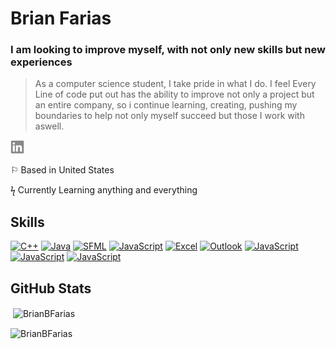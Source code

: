 # Brian Farias
### I am looking to improve myself, with not only new skills but new experiences

> As a computer science student, I take pride in what I do. I feel Every Line of code put out has the ability to improve not only a project but an entire company, so i continue learning, creating, pushing my boundaries to help not only myself succeed but those I work with  aswell.

<a aligh="left" href="https://www.linkedin.com/in/bbfarias/" target="_blank" rel="noreferrer noopener"><img src="https://raw.githubusercontent.com/0xShapeShifter/dev-story/master/public/images/socials/linkedin.svg" alt="LinkedIn" width="22" height="22" /></a>  

⚐ Based in United States

ϟ Currently Learning anything and everything



 ## Skills
   <a href="https://cplusplus.com" target="_blank" rel="noreferrer noopener"><img src="https://upload.wikimedia.org/wikipedia/commons/1/18/ISO_C%2B%2B_Logo.svg" alt="C++" width="25" height="25" /></a> 
   <a href="https://www.java.com" target="_blank" rel="noreferrer noopener"><img src="https://cdn-icons-png.flaticon.com/512/5968/5968282.png" alt="Java" width="25" height="25" /></a> 
   <a href="https://www.sfml-dev.org" target="_blank" rel="noreferrer noopener"><img src="https://upload.wikimedia.org/wikipedia/commons/thumb/a/a0/SFML_Logo.svg/2048px-SFML_Logo.svg.png" alt="SFML" width="25" height="25" /></a> 
   <a href="https://www.javascript.com" target="_blank" rel="noreferrer noopener"><img 
src="https://cdn.pixabay.com/photo/2017/03/30/17/41/javascript-2189147_960_720.png" alt="JavaScript" width="30" height="25" /></a> 
   <a href = "https://github.com/BrianBFarias" target="_blank" rel="noreferrer noopener"><img 
src="https://gwcareercampus.com/wp-content/uploads/sites/40/Microsoft-Excel.png" alt="Excel" width="25" height="25" /></a> 
   <a href = "https://github.com/BrianBFarias" target="_blank" rel="noreferrer noopener"><img 
src="https://logos-world.net/wp-content/uploads/2021/02/Outlook-Logo.png" alt="Outlook" width="38" height="23" /></a>
   <a href = "https://www.jetbrains.com/clion/" target="_blank" rel="noreferrer noopener"><img 
src="https://cdn.freebiesupply.com/logos/large/2x/clion-1-logo-png-transparent.png" alt="JavaScript" width="25" height="25" /></a> 
   <a href = "https://www.connectwise.com" target="_blank" rel="noreferrer noopener"><img 
src="https://www.connectwise.com/globalassets/media/archive/brand-guidelines-2021/2021-icons/color/CW-icon-Blue.png" alt="JavaScript" width="28" height="28" /></a> 
    <a href = "https://learn.microsoft.com/en-us/windows-server/identity/ad-ds/get-started/virtual-dc/active-directory-domain-services-overview" target="_blank" rel="noreferrer noopener"><img 
src="https://wiki.hornbill.com/images/d/d6/Activedirectory_logo.png" alt="JavaScript" width="78" height="25" /></a> 

## GitHub Stats
<p>&nbsp;<img align="center" src="https://github-readme-stats.vercel.app/api?username=BrianBFarias&show_icons=true&locale=en" alt="BrianBFarias" /></p>

<p><img align="center" src="https://github-readme-streak-stats.herokuapp.com/?user=BrianBFarias&" alt="BrianBFarias" /></p>
